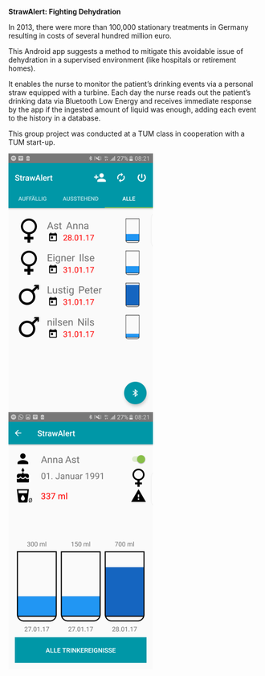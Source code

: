 **StrawAlert: Fighting Dehydration**

In 2013, there were more than 100,000 stationary treatments in Germany resulting in costs of several hundred million euro.

This Android app suggests a method to mitigate this avoidable issue of dehydration in a supervised environment (like hospitals or retirement homes).

It enables the nurse to monitor the patient’s drinking events via a personal straw equipped with a turbine. Each day the nurse reads out the patient’s drinking data via Bluetooth Low Energy and receives immediate response by the app if the ingested amount of liquid was enough, adding each event to the history in a database.

This group project was conducted at a TUM class in cooperation with a TUM start-up.

![main-activity](https://github.com/domi20u/Projects/blob/master/StrawAlert/activity_main.png) ![patient-view](https://github.com/domi20u/Projects/blob/master/StrawAlert/patient_view.png) 
